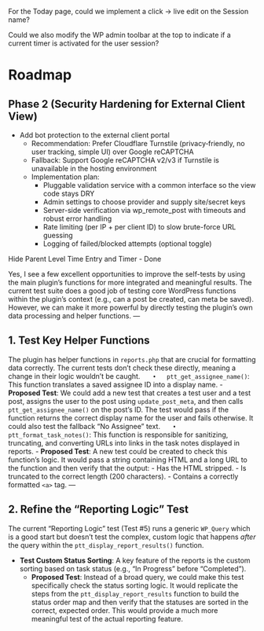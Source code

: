 For the Today page, could we implement a click -> live edit on the Session name?

Could we also modify the WP admin toolbar at the top to indicate if a current timer is activated for the user session?

# Roadmap

## Phase 2 (Security Hardening for External Client View)
- Add bot protection to the external client portal
  - Recommendation: Prefer Cloudflare Turnstile (privacy‑friendly, no user tracking, simple UI) over Google reCAPTCHA
  - Fallback: Support Google reCAPTCHA v2/v3 if Turnstile is unavailable in the hosting environment
  - Implementation plan:
    - Pluggable validation service with a common interface so the view code stays DRY
    - Admin settings to choose provider and supply site/secret keys
    - Server-side verification via wp_remote_post with timeouts and robust error handling
    - Rate limiting (per IP + per client ID) to slow brute-force URL guessing
    - Logging of failed/blocked attempts (optional toggle)


Hide Parent Level Time Entry and Timer - Done

Yes, I see a few excellent opportunities to improve the self-tests by using the main plugin’s functions for more integrated and meaningful results.
The current test suite does a good job of testing core WordPress functions within the plugin’s context (e.g., can a post be created, can meta be saved). However, we can make it more powerful by directly testing the plugin’s own data processing and helper functions.
—

## 1. Test Key Helper Functions

The plugin has helper functions in `reports.php` that are crucial for formatting data correctly. The current tests don’t check these directly, meaning a change in their logic wouldn’t be caught.
`	•	ptt_get_assignee_name()`: This function translates a saved assignee ID into a display name.
	- **Proposed Test**: We could add a new test that creates a test user and a test post, assigns the user to the post using `update_post_meta`, and then calls `ptt_get_assignee_name()` on the post’s ID. The test would pass if the function returns the correct display name for the user and fails otherwise. It could also test the fallback “No Assignee” text.
`	•	ptt_format_task_notes()`: This function is responsible for sanitizing, truncating, and converting URLs into links in the task notes displayed in reports.
	- **Proposed Test**: A new test could be created to check this function’s logic. It would pass a string containing HTML and a long URL to the function and then verify that the output:
		- Has the HTML stripped.
		- Is truncated to the correct length (200 characters).
		- Contains a correctly formatted `<a>` tag.
—

## 2. Refine the “Reporting Logic” Test

The current “Reporting Logic” test (Test #5) runs a generic `WP_Query` which is a good start but doesn’t test the complex, custom logic that happens _after_ the query within the `ptt_display_report_results()` function.
- **Test Custom Status Sorting**: A key feature of the reports is the custom sorting based on task status (e.g., “In Progress” before “Completed”).
	- **Proposed Test**: Instead of a broad query, we could make this test specifically check the status sorting logic. It would replicate the steps from the `ptt_display_report_results` function to build the status order map and then verify that the statuses are sorted in the correct, expected order. This would provide a much more meaningful test of the actual reporting feature.
